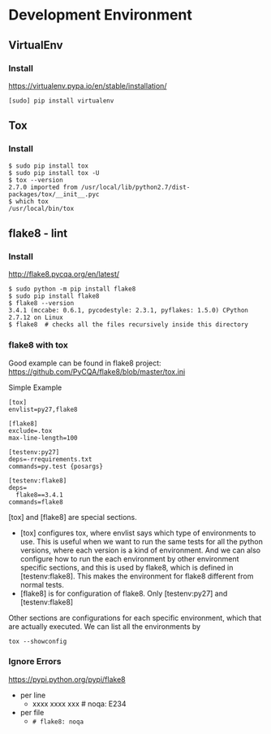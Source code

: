# Development Environment
## VirtualEnv
### Install
https://virtualenv.pypa.io/en/stable/installation/
```
[sudo] pip install virtualenv
```
## Tox
### Install
```
$ sudo pip install tox
$ sudo pip install tox -U
$ tox --version
2.7.0 imported from /usr/local/lib/python2.7/dist-packages/tox/__init__.pyc
$ which tox
/usr/local/bin/tox
```

## flake8 - lint
### Install
http://flake8.pycqa.org/en/latest/
```
$ sudo python -m pip install flake8
$ sudo pip install flake8
$ flake8 --version
3.4.1 (mccabe: 0.6.1, pycodestyle: 2.3.1, pyflakes: 1.5.0) CPython 2.7.12 on Linux
$ flake8  # checks all the files recursively inside this directory
```
### flake8 with tox
Good example can be found in flake8 project: https://github.com/PyCQA/flake8/blob/master/tox.ini

Simple Example
```
[tox]
envlist=py27,flake8

[flake8]
exclude=.tox
max-line-length=100

[testenv:py27]
deps=-rrequirements.txt
commands=py.test {posargs}

[testenv:flake8]
deps=
  flake8==3.4.1
commands=flake8
```
[tox] and [flake8] are special sections. 
* [tox] configures tox, where envlist says which type of environments to use. This is useful when we want to run the same tests for all the python versions, where each version is a kind of environment. And we can also configure how to run the each environment by other environment specific sections, and this is used by flake8, which is defined in [testenv:flake8]. This makes the environment for flake8 different from normal tests.
* [flake8] is for configuration of flake8. Only [testenv:py27] and [testenv:flake8]

Other sections are configurations for each specific environment, which that are actually executed. We can list all the environments by 
 ```
 tox --showconfig
 ```

### Ignore Errors
https://pypi.python.org/pypi/flake8
* per line
   * xxxx xxxx xxx # noqa: E234
* per file
   * ```# flake8: noqa```
